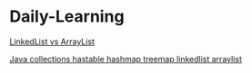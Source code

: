 # Daily-Learning
[LinkedList vs ArrayList](https://www.geeksforgeeks.org/arraylist-vs-linkedlist-java/)

[Java collections hastable hashmap treemap linkedlist arraylist](https://www.javatpoint.com/java-list)
